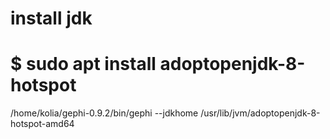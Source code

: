 # install jdk
# $ sudo apt install adoptopenjdk-8-hotspot

/home/kolia/gephi-0.9.2/bin/gephi --jdkhome /usr/lib/jvm/adoptopenjdk-8-hotspot-amd64
